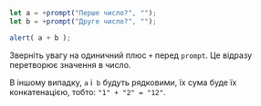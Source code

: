 

```js run demo
let a = +prompt("Перше число?", "");
let b = +prompt("Друге число?", "");

alert( a + b );
```

Зверніть увагу на одиничний плюс `+` перед `prompt`. Це відразу перетворює значення в число.

В іншому випадку, `a` і` b` будуть рядковими, їх сума буде їх конкатенацією, тобто: `"1" + "2" = "12"`.